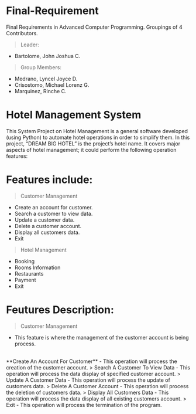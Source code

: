 # Final-Requirement
Final Requirements in Advanced Computer Programming. Groupings of 4 Contributors.

> Leader:
  - Bartolome, John Joshua C.
> Group Members:
  - Medrano, Lyncel Joyce D.
  - Crisostomo, Michael Lorenz G.
  - Marquinez, Rinche C.
  
# Hotel Management System

This System Project on Hotel Management is a general software developed (using Python) to automate hotel operations in order to simplify them. In this project, “DREAM BIG HOTEL” is the project’s hotel name. It covers major aspects of hotel management; it could perform the following operation features:

# Features include:
> Customer Management
  - Create an account for customer.
  - Search a customer to view data.
  - Update a customer data.
  - Delete a customer account.
  - Display all customers data.
  - Exit

> Hotel Management
  - Booking
  - Rooms Information
  - Restaurants
  - Payment
  - Exit
 
# Feutures Description:
> Customer Management
  - This feature is where the management of the customer account is being process.
<br/>
  **Create An Account For Customer**
    - This operation will process the creation of the customer account.
> Search A Customer To View Data
  - This operation will process the data display of specified customer account. 
> Update A Customer Data
  - This operation will process the update of customers data.
> Delete A Customer Account
  - This operation will process the deletion of customers data.
> Display All Customers Data
  - This operation will process the data display of all existing customers account.
> Exit
  - This operation will process the termination of the program.
 
 
 
 
 
 
 
 
 
 
 
 
 
 
 
